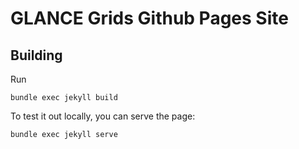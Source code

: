 # GLANCE Grids Github Pages Site


## Building

Run
```
bundle exec jekyll build
```

To test it out locally, you can serve the page:

```
bundle exec jekyll serve
```
